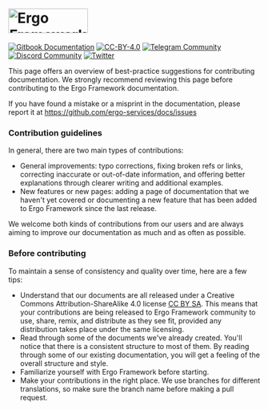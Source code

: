 <h1><a href="https://ergo.services"><img src=".github/images/logo.svg" alt="Ergo Framework" width="159" height="49"></a></h1>

[![Gitbook Documentation](https://img.shields.io/badge/GitBook-Documentation-f37f40?style=plastic&logo=gitbook&logoColor=white&style=flat)](https://docs.ergo.services)
[![CC-BY-4.0 ](https://img.shields.io/badge/License-CC--BY--SA%20-brightgreen)](https://creativecommons.org/licenses/by/4.0/)
[![Telegram Community](https://img.shields.io/badge/Telegram-Community-blue?style=flat&logo=telegram)](https://t.me/ergo_services)
[![Discord Community](https://img.shields.io/badge/Discord-Community-5865F2?style=flat&logo=discord&logoColor=white)](https://discord.gg/sdscxKGV62)
[![Twitter](https://img.shields.io/badge/Twitter-ergo__services-1DA1F2?style=flat&logo=twitter&logoColor=white)](https://twitter.com/ergo_services)

This page offers an overview of best-practice suggestions for contributing documentation. We strongly recommend reviewing this page before contributing to the Ergo Framework documentation.

If you have found a mistake or a misprint in the documentation, please report it at https://github.com/ergo-services/docs/issues

### Contribution guidelines

In general, there are two main types of contributions:

* General improvements: typo corrections, fixing broken refs or links, correcting inaccurate or out-of-date information, and offering better explanations through clearer writing and additional examples.
* New features or new pages: adding a page of documentation that we haven't yet covered or documenting a new feature that has been added to Ergo Framework since the last release.

We welcome both kinds of contributions from our users and are always aiming to improve our documentation as much and as often as possible.

### Before contributing

To maintain a sense of consistency and quality over time, here are a few tips:

* Understand that our documents are all released under a Creative Commons Attribution-ShareAlike 4.0 license [CC BY SA](http://creativecommons.org/licenses/by-sa/4.0/). This means that your contributions are being released to Ergo Framework community to use, share, remix, and distribute as they see fit, provided any distribution takes place under the same licensing.
* Read through some of the documents we've already created. You'll notice that there is a consistent structure to most of them. By reading through some of our existing documentation, you will get a feeling of the overall structure and style.
* Familiarize yourself with Ergo Framework before starting.
* Make your contributions in the right place. We use branches for different translations, so make sure the branch name before making a pull request.
